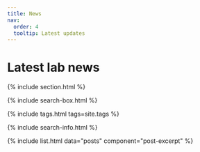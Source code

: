 ```yaml
---
title: News
nav:
  order: 4
  tooltip: Latest updates
---
```


# Latest lab news


{% include section.html %}

{% include search-box.html %}

{% include tags.html tags=site.tags %}

{% include search-info.html %}

{% include list.html data="posts" component="post-excerpt" %}
